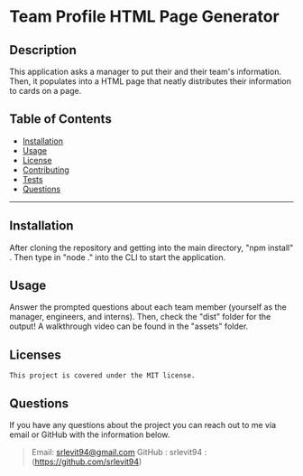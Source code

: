 # Team Profile HTML Page Generator  
  ## Description
  This application asks a manager to put their and their team's information. Then, it populates into a HTML page that neatly distributes their information to cards on a page. 

  ## Table of Contents
  * [Installation](#Installation)
  * [Usage](#Usage)
  * [License](#license)
  * [Contributing](#Contributing)
  * [Tests](#Tests)
  * [Questions](#Questions)
  ***

  ## Installation
  After cloning the repository and getting into the main directory, "npm install" . Then type in "node ." into the CLI to start the application.

  ## Usage
  Answer the prompted questions about each team member (yourself as the manager, engineers, and interns). Then, check the "dist" folder for the output! A walkthrough video can be found in the "assets" folder. 

  ## Licenses
    This project is covered under the MIT license.
  
  ## Questions
  If you have any questions about the project you can reach out to me via email or GitHub with the information below. 
  >Email: srlevit94@gmail.com 
  >GitHub : srlevit94 : (https://github.com/srlevit94)